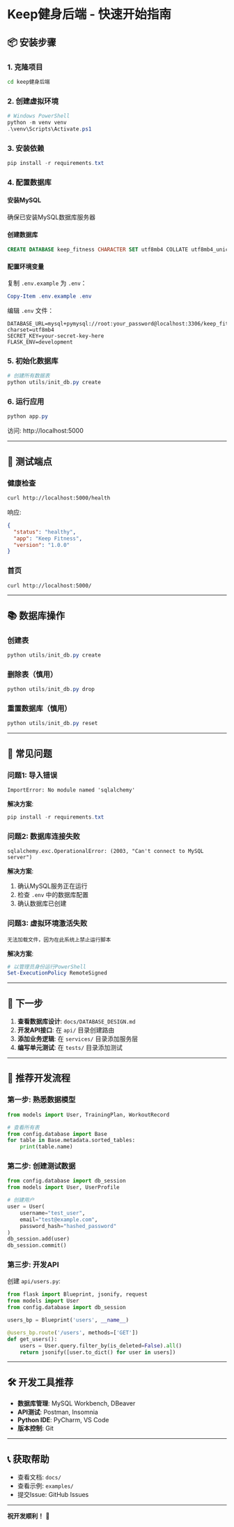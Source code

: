 # Keep健身后端 - 快速开始指南

## 📦 安装步骤

### 1. 克隆项目
```bash
cd keep健身后端
```

### 2. 创建虚拟环境
```powershell
# Windows PowerShell
python -m venv venv
.\venv\Scripts\Activate.ps1
```

### 3. 安装依赖
```powershell
pip install -r requirements.txt
```

### 4. 配置数据库

#### 安装MySQL
确保已安装MySQL数据库服务器

#### 创建数据库
```sql
CREATE DATABASE keep_fitness CHARACTER SET utf8mb4 COLLATE utf8mb4_unicode_ci;
```

#### 配置环境变量
复制 `.env.example` 为 `.env`：
```powershell
Copy-Item .env.example .env
```

编辑 `.env` 文件：
```env
DATABASE_URL=mysql+pymysql://root:your_password@localhost:3306/keep_fitness?charset=utf8mb4
SECRET_KEY=your-secret-key-here
FLASK_ENV=development
```

### 5. 初始化数据库
```powershell
# 创建所有数据表
python utils/init_db.py create
```

### 6. 运行应用
```powershell
python app.py
```

访问: http://localhost:5000

---

## 🧪 测试端点

### 健康检查
```bash
curl http://localhost:5000/health
```

响应:
```json
{
  "status": "healthy",
  "app": "Keep Fitness",
  "version": "1.0.0"
}
```

### 首页
```bash
curl http://localhost:5000/
```

---

## 📚 数据库操作

### 创建表
```powershell
python utils/init_db.py create
```

### 删除表（慎用）
```powershell
python utils/init_db.py drop
```

### 重置数据库（慎用）
```powershell
python utils/init_db.py reset
```

---

## 🔧 常见问题

### 问题1: 导入错误
```
ImportError: No module named 'sqlalchemy'
```

**解决方案**:
```powershell
pip install -r requirements.txt
```

### 问题2: 数据库连接失败
```
sqlalchemy.exc.OperationalError: (2003, "Can't connect to MySQL server")
```

**解决方案**:
1. 确认MySQL服务正在运行
2. 检查 `.env` 中的数据库配置
3. 确认数据库已创建

### 问题3: 虚拟环境激活失败
```
无法加载文件，因为在此系统上禁止运行脚本
```

**解决方案**:
```powershell
# 以管理员身份运行PowerShell
Set-ExecutionPolicy RemoteSigned
```

---

## 📖 下一步

1. **查看数据库设计**: `docs/DATABASE_DESIGN.md`
2. **开发API接口**: 在 `api/` 目录创建路由
3. **添加业务逻辑**: 在 `services/` 目录添加服务层
4. **编写单元测试**: 在 `tests/` 目录添加测试

---

## 🎯 推荐开发流程

### 第一步: 熟悉数据模型
```python
from models import User, TrainingPlan, WorkoutRecord

# 查看所有表
from config.database import Base
for table in Base.metadata.sorted_tables:
    print(table.name)
```

### 第二步: 创建测试数据
```python
from config.database import db_session
from models import User, UserProfile

# 创建用户
user = User(
    username="test_user",
    email="test@example.com",
    password_hash="hashed_password"
)
db_session.add(user)
db_session.commit()
```

### 第三步: 开发API
创建 `api/users.py`:
```python
from flask import Blueprint, jsonify, request
from models import User
from config.database import db_session

users_bp = Blueprint('users', __name__)

@users_bp.route('/users', methods=['GET'])
def get_users():
    users = User.query.filter_by(is_deleted=False).all()
    return jsonify([user.to_dict() for user in users])
```

---

## 🛠️ 开发工具推荐

- **数据库管理**: MySQL Workbench, DBeaver
- **API测试**: Postman, Insomnia
- **Python IDE**: PyCharm, VS Code
- **版本控制**: Git

---

## 📞 获取帮助

- 查看文档: `docs/`
- 查看示例: `examples/`
- 提交Issue: GitHub Issues

---

**祝开发顺利！** 🚀

